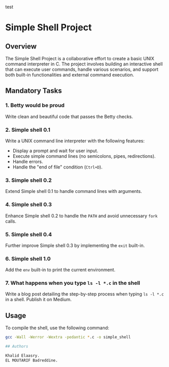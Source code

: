 test
# Simple Shell Project

## Overview

The Simple Shell Project is a collaborative effort to create a basic UNIX command interpreter in C. The project involves building an interactive shell that can execute user commands, handle various scenarios, and support both built-in functionalities and external command execution.

## Mandatory Tasks

### 1. Betty would be proud

Write clean and beautiful code that passes the Betty checks.

### 2. Simple shell 0.1

Write a UNIX command line interpreter with the following features:

- Display a prompt and wait for user input.
- Execute simple command lines (no semicolons, pipes, redirections).
- Handle errors.
- Handle the "end of file" condition (`Ctrl+D`).

### 3. Simple shell 0.2

Extend Simple shell 0.1 to handle command lines with arguments.

### 4. Simple shell 0.3

Enhance Simple shell 0.2 to handle the `PATH` and avoid unnecessary `fork` calls.

### 5. Simple shell 0.4

Further improve Simple shell 0.3 by implementing the `exit` built-in.

### 6. Simple shell 1.0

Add the `env` built-in to print the current environment.

### 7. What happens when you type `ls -l *.c` in the shell

Write a blog post detailing the step-by-step process when typing `ls -l *.c` in a shell. Publish it on Medium.

## Usage

To compile the shell, use the following command:

```bash
gcc -Wall -Werror -Wextra -pedantic *.c -o simple_shell

## Authors

Khalid Elaasry.
EL MOUTARIF Badreddine.
